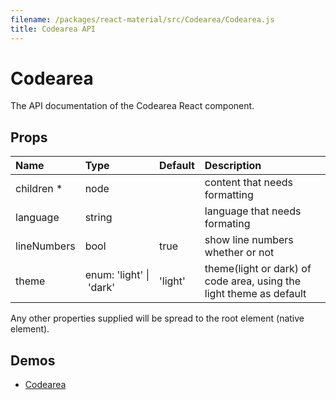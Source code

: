 ```yaml
---
filename: /packages/react-material/src/Codearea/Codearea.js
title: Codearea API
---
```


<!--- This documentation is automatically generated, do not try to edit it. -->

# Codearea

<p class="description">The API documentation of the Codearea React component.</p>



## Props

| Name | Type | Default | Description |
|:-----|:-----|:--------|:------------|
| <span class="prop-name required">children *</span> | <span class="prop-type">node |   | content that needs formatting |
| <span class="prop-name">language</span> | <span class="prop-type">string |   | language that needs formating |
| <span class="prop-name">lineNumbers</span> | <span class="prop-type">bool | <span class="prop-default">true</span> | show line numbers whether or not |
| <span class="prop-name">theme</span> | <span class="prop-type">enum:&nbsp;'light'&nbsp;&#124;<br>&nbsp;'dark'<br> | <span class="prop-default">'light'</span> | theme(light or dark) of code area, using the light theme as default |

Any other properties supplied will be spread to the root element (native element).

## Demos

- [Codearea](/demos/codearea)

